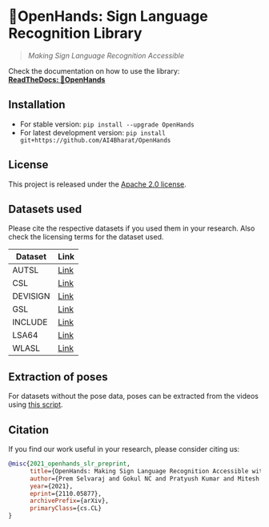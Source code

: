 # 👐OpenHands: Sign Language Recognition Library

> _Making Sign Language Recognition Accessible_

Check the documentation on how to use the library:  
**[ReadTheDocs: 👐OpenHands](https://openhands.readthedocs.io)**

## Installation

- For stable version: `pip install --upgrade OpenHands`
- For latest development version: `pip install git+https://github.com/AI4Bharat/OpenHands`

## License

This project is released under the [Apache 2.0 license](LICENSE.txt).

## Datasets used

Please cite the respective datasets if you used them in your research. Also check the licensing terms for the dataset used.

| Dataset         | Link |
| --------------- | ----------- |
| AUTSL           | [Link](https://chalearnlap.cvc.uab.es/dataset/40/description/)       |
| CSL             | [Link](http://home.ustc.edu.cn/~pjh/openresources/cslr-dataset-2015/index.html)        |
| DEVISIGN         | [Link](http://vipl.ict.ac.cn/homepage/ksl/data.html)       |
| GSL             | [Link](https://vcl.iti.gr/dataset/gsl/)        |
| INCLUDE         | [Link](https://sign-language.ai4bharat.org/#/INCLUDE)       |
| LSA64           | [Link](http://facundoq.github.io/datasets/lsa64/)        |
| WLASL           | [Link](https://dxli94.github.io/WLASL/)        |

## Extraction of poses

For datasets without the pose data, poses can be extracted from the videos using [this script](scripts/mediapipe_extract.py). 
## Citation

If you find our work useful in your research, please consider citing us:

```BibTeX
@misc{2021_openhands_slr_preprint,
      title={OpenHands: Making Sign Language Recognition Accessible with Pose-based Pretrained Models across Languages}, 
      author={Prem Selvaraj and Gokul NC and Pratyush Kumar and Mitesh Khapra},
      year={2021},
      eprint={2110.05877},
      archivePrefix={arXiv},
      primaryClass={cs.CL}
}
```
